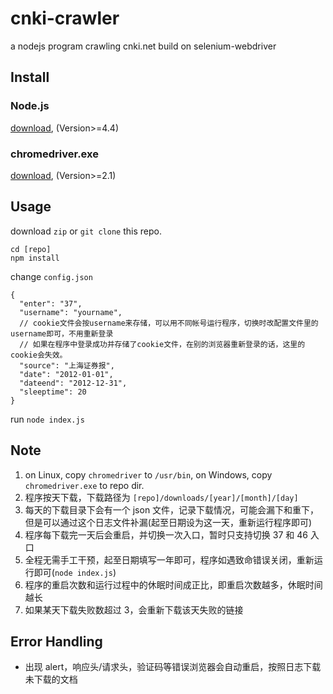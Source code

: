 # cnki-crawler
a nodejs program crawling cnki.net build on selenium-webdriver

## Install

### Node.js

[download](https://nodejs.org/), (Version>=4.4)

### chromedriver.exe

[download](http://chromedriver.storage.googleapis.com/index.html), (Version>=2.1)

## Usage

download `zip` or `git clone` this repo.

```
cd [repo]
npm install
```

change `config.json`

```
{
  "enter": "37",
  "username": "yourname",
  // cookie文件会按username来存储，可以用不同帐号运行程序，切换时改配置文件里的username即可，不用重新登录
  // 如果在程序中登录成功并存储了cookie文件，在别的浏览器重新登录的话，这里的cookie会失效。
  "source": "上海证券报",
  "date": "2012-01-01",
  "dateend": "2012-12-31",
  "sleeptime": 20
}
```

run `node index.js`

## Note

1. on Linux, copy `chromedriver` to `/usr/bin`, on Windows, copy `chromedriver.exe` to repo dir.
1. 程序按天下载，下载路径为 `[repo]/downloads/[year]/[month]/[day]`
1. 每天的下载目录下会有一个 json 文件，记录下载情况，可能会漏下和重下，但是可以通过这个日志文件补漏(起至日期设为这一天，重新运行程序即可)
1. 程序每下载完一天后会重启，并切换一次入口，暂时只支持切换 37 和 46 入口
1. 全程无需手工干预，起至日期填写一年即可，程序如遇致命错误关闭，重新运行即可(`node index.js`)
1. 程序的重启次数和运行过程中的休眠时间成正比，即重启次数越多，休眠时间越长
1. 如果某天下载失败数超过 3，会重新下载该天失败的链接

## Error Handling

* 出现 alert，响应头/请求头，验证码等错误浏览器会自动重启，按照日志下载未下载的文档
